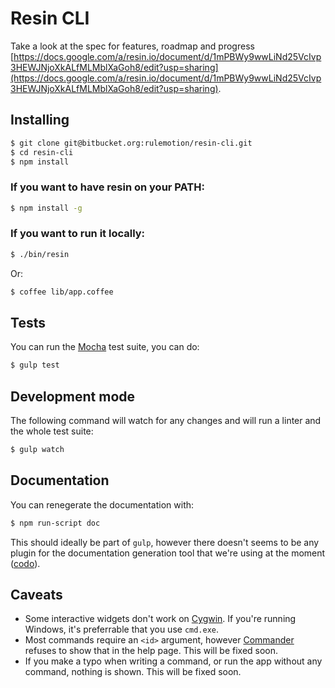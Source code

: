 # Resin CLI

Take a look at the spec for features, roadmap and progress [https://docs.google.com/a/resin.io/document/d/1mPBWy9wwLiNd25VcIvp3HEWJNjoXkALfMLMblXaGoh8/edit?usp=sharing](https://docs.google.com/a/resin.io/document/d/1mPBWy9wwLiNd25VcIvp3HEWJNjoXkALfMLMblXaGoh8/edit?usp=sharing).

## Installing

```sh
$ git clone git@bitbucket.org:rulemotion/resin-cli.git
$ cd resin-cli
$ npm install
```

### If you want to have resin on your PATH:

```sh
$ npm install -g
```

### If you want to run it locally:

```sh
$ ./bin/resin
```

Or:

```sh
$ coffee lib/app.coffee
```

## Tests

You can run the [Mocha](http://mochajs.org/) test suite, you can do:

```sh
$ gulp test
```

## Development mode

The following command will watch for any changes and will run a linter and the whole test suite:

```sh
$ gulp watch
```

## Documentation

You can renegerate the documentation with:

```sh
$ npm run-script doc
```

This should ideally be part of `gulp`, however there doesn't seems to be any plugin for the documentation generation tool that we're using at the moment ([codo](https://github.com/coffeedoc/codo)).

## Caveats

- Some interactive widgets don't work on [Cygwin](https://cygwin.com/). If you're running Windows, it's preferrable that you use `cmd.exe`.
- Most commands require an `<id>` argument, however [Commander](https://github.com/tj/commander.js) refuses to show that in the help page. This will be fixed soon.
- If you make a typo when writing a command, or run the app without any command, nothing is shown. This will be fixed soon.
